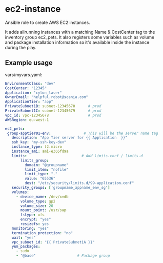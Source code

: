 # ec2-instance

Ansible role to create AWS EC2 instances.

It adds allrunning instances with a matching Name & CostCenter tag to the inventory group ec2_pets. It also registers some variables such as volume and package installation information so it's available inside the instance during the play.


Example usage
-------------

vars/myvars.yaml:
 ```yaml
EnvironmentClass: "dev"
CostCenter: "12345"
Application: "cylon_laser"
OwnerEmail: "helpful.robot@scania.com"
ApplicationTier: "app"
PrivateSubnet1B: subnet-12345678      # prod
PrivateSubnet1C: subnet-12345679      # prod
vpc_id: vpc-12345678                  # prod
AWSRegion: eu-west-1

ec2_pets:
  group-apptier01-env:               # This will be the server name tag
    description: "App Tier server for {{ Application  }}"
    ssh_key: "my-ssh-key-dev"
    instance_type: t2.micro
    instance_ami: ami-e365fd9a
    limits:                         # Add limits.conf / limits.d
        limits_group:
          domain: "@groupname"
          limit_item: "nofile"
          limit_type: "-"
          value: "65536"
          dest: "/etc/security/limits.d/99-application.conf"
    security_groups: ['groupname_appname_env_sg']
    volumes:
      - device_name: /dev/xvdb
        volume_type: gp2
        volume_size: 20
        mount_point: /usr/sap
        fstype: xfs
        encrypt: "yes"
        resizefs: yes
    monitoring: "yes"
    termination_protection: "no"
    wait: "yes"
    vpc_subnet_id: "{{ PrivateSubnet1A }}"
    yum_packages:
      - sudo
      - "@base"                   # Package group
```
